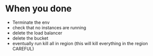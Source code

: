
# When you done
- Terminate the env
- check that no instances are running
- delete the load balancer
- delete the bucket
- eventually run kill all in region (this will kill everything in the region CAREFUL)
